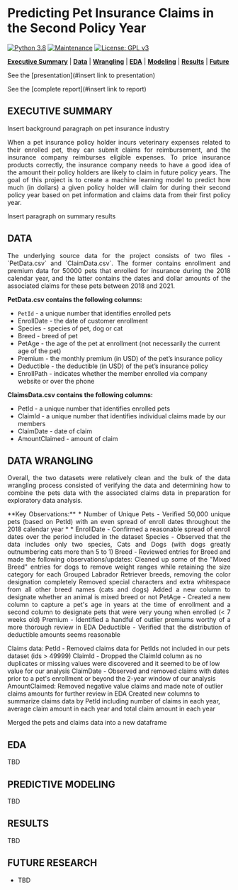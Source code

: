 # Predicting Pet Insurance Claims in the Second Policy Year

[![Python 3.8](https://img.shields.io/badge/python-3.8-blue.svg)](https://www.python.org/downloads/release/python-380/)
[![Maintenance](https://img.shields.io/badge/Maintained%3F-no-red.svg)](https://github.com/stevenrhart/predicting-claims/graphs/commit-activity)
[![License: GPL v3](https://img.shields.io/badge/License-GPLv3-blue.svg)](https://www.gnu.org/licenses/gpl-3.0)

**[Executive Summary](#exec-summary)** | **[Data](#data)** | **[Wrangling](#wrangling)** | **[EDA](#eda)** | **[Modeling](#model)** | **[Results](#results)** | **[Future](#future)**

See the [presentation](#insert link to presentation)

See the [complete report](#insert link to report)


## EXECUTIVE SUMMARY <a id='overview'></a>

<p align="justify">Insert background paragraph on pet insurance industry </p>

<p align="justify">When a pet insurance policy holder incurs veterinary expenses related to their enrolled pet, they can submit claims for reimbursement, and the insurance company reimburses eligible expenses. To price insurance products correctly, the insurance company needs to have a good idea of the amount their policy holders are likely to claim in future policy years. The goal of this project is to create a machine learning model to predict how much (in dollars) a given policy holder will claim for during their second policy year based on pet information and claims data from their first policy year. </p>

<p align="justify">Insert paragraph on summary results </p>


## DATA <a id ='data'></a>

<p align = 'justify'>The underlying source data for the project consists of two files - `PetData.csv` and `ClaimData.csv`. The former contains enrollment and premium data for 50000 pets that enrolled for insurance during the 2018 calendar year, and the latter contains the dates and dollar amounts of the associated claims for these pets between 2018 and 2021. </p>

<p align = 'justify'><strong>PetData.csv contains the following columns:</strong>
<ul>
    <li><code>PetId</code> - a unique number that identifies enrolled pets </li>
    <li>EnrollDate - the date of customer enrollment </li>
    <li>Species - species of pet, dog or cat </li>
    <li>Breed - breed of pet </li>
    <li>PetAge - the age of the pet at enrollment (not necessarily the current age of the pet) </li>
    <li>Premium - the monthly premium (in USD) of the pet’s insurance policy </li>
    <li>Deductible - the deductible (in USD) of the pet’s insurance policy </li>
    <li>EnrollPath - indicates whether the member enrolled via company website or over the phone </li> 
</ul>
</p>

<p align = 'justify'><strong>ClaimsData.csv contains the following columns:</strong>
<ul>
    <li>PetId - a unique number that identifies enrolled pets </li>
    <li>ClaimId - a unique number that identifies individual claims made by our members </li>
    <li>ClaimDate - date of claim </li>
    <li>AmountClaimed - amount of claim </li>
</ul>
</p>


## DATA WRANGLING <a id ='wrangling'></a>

<p align = 'justify'>Overall, the two datasets were relatively clean and the bulk of the data wrangling process consisted of verifying the data and determining how to combine the pets data with the associated claims data in preparation for exploratory data analysis. </p>
    
<p align = 'justify'>**Key Observations:**
* Number of Unique Pets - Verified 50,000 unique pets (based on PetId) with an even spread of enroll dates throughout the 2018 calendar year
* 
* EnrollDate - Confirmed a reasonable spread of enroll dates over the period included in the dataset
Species - Observed that the data includes only two species, Cats and Dogs (with dogs greatly outnumbering cats more than 5 to 1)
Breed - Reviewed entries for Breed and made the following observations/updates:
Cleaned up some of the "Mixed Breed" entries for dogs to remove weight ranges while retaining the size category for each
Grouped Labrador Retriever breeds, removing the color designation completely
Removed special characters and extra whitespace from all other breed names (cats and dogs)
Added a new column to designate whether an animal is mixed breed or not
PetAge - Created a new column to capture a pet's age in years at the time of enrollment and a second column to designate pets that were very young when enrolled (< 7 weeks old)
Premium - Identified a handful of outlier premiums worthy of a more thorough review in EDA
Deductible - Verified that the distribution of deductible amounts seems reasonable

Claims data:
PetId - Removed claims data for PetIds not included in our pets dataset (ids > 49999)
ClaimId - Dropped the ClaimId column as no duplicates or missing values were discovered and it seemed to be of low value for our analysis
ClaimDate - Observed and removed claims with dates prior to a pet's enrollment or beyond the 2-year window of our analysis
AmountClaimed:
Removed negative value claims and made note of outlier claims amounts for further review in EDA
Created new columns to summarize claims data by PetId including number of claims in each year, average claim amount in each year and total claim amount in each year

Merged the pets and claims data into a new dataframe

</p>


## EDA <a id ='eda'></a>

<p align = 'justify'>TBD </p>


## PREDICTIVE MODELING <a id ='model'></a>

<p align = 'justify'>TBD </p>


## RESULTS <a id='results'></a>

<p align = 'justify'> TBD </p>


## FUTURE RESEARCH <a id = 'future'></a>

- <p align = 'justify'>TBD</p>